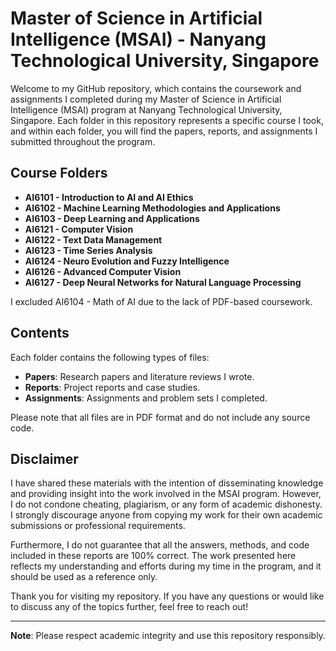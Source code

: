 # Master of Science in Artificial Intelligence (MSAI) - Nanyang Technological University, Singapore

Welcome to my GitHub repository, which contains the coursework and assignments I completed during my Master of Science in Artificial Intelligence (MSAI) program at Nanyang Technological University, Singapore. Each folder in this repository represents a specific course I took, and within each folder, you will find the papers, reports, and assignments I submitted throughout the program.

## Course Folders

- **AI6101 - Introduction to AI and AI Ethics**
- **AI6102 - Machine Learning Methodologies and Applications**
- **AI6103 - Deep Learning and Applications**
- **AI6121 - Computer Vision**
- **AI6122 - Text Data Management**
- **AI6123 - Time Series Analysis**
- **AI6124 - Neuro Evolution and Fuzzy Intelligence**
- **AI6126 - Advanced Computer Vision**
- **AI6127 - Deep Neural Networks for Natural Language Processing**

I excluded AI6104 - Math of AI due to the lack of PDF-based coursework.

## Contents

Each folder contains the following types of files:

- **Papers**: Research papers and literature reviews I wrote.
- **Reports**: Project reports and case studies.
- **Assignments**: Assignments and problem sets I completed.

Please note that all files are in PDF format and do not include any source code.

## Disclaimer

I have shared these materials with the intention of disseminating knowledge and providing insight into the work involved in the MSAI program. However, I do not condone cheating, plagiarism, or any form of academic dishonesty. I strongly discourage anyone from copying my work for their own academic submissions or professional requirements.

Furthermore, I do not guarantee that all the answers, methods, and code included in these reports are 100% correct. The work presented here reflects my understanding and efforts during my time in the program, and it should be used as a reference only.

Thank you for visiting my repository. If you have any questions or would like to discuss any of the topics further, feel free to reach out!

---

**Note**: Please respect academic integrity and use this repository responsibly.

